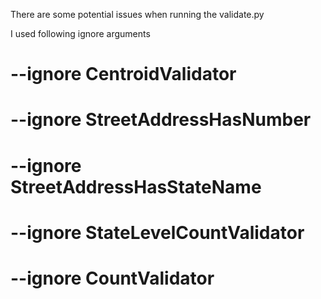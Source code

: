 There are some potential issues when running the validate.py

I used following ignore arguments
# --ignore CentroidValidator 
# --ignore StreetAddressHasNumber 
# --ignore StreetAddressHasStateName 
# --ignore StateLevelCountValidator 
# --ignore CountValidator
